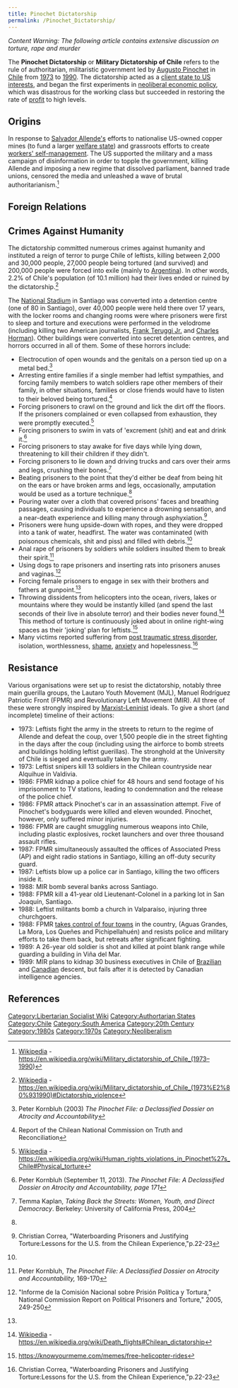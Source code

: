 ```yaml
---
title: Pinochet Dictatorship
permalink: /Pinochet_Dictatorship/
---
```


*Content Warning: The following article contains extensive discussion on
torture, rape and murder*

The **Pinochet Dictatorship** or **Military Dictatorship of Chile**
refers to the rule of authoritarian, militaristic government led by
[Augusto Pinochet](Augusto_Pinochet.md "wikilink") in
[Chile](Chile.md "wikilink") from
[1973](Chilean_Military_Coup_(1973).md "wikilink") to
[1990](Chilean_Transition_to_Democracy.md "wikilink"). The dictatorship
acted as a [client state to US
interests](Timeline_of_US_Imperialism.md "wikilink"), and began the first
experiments in [neoliberal economic policy](Neoliberalism.md "wikilink"),
which was disastrous for the working class but succeeded in restoring
the rate of [profit](profit.md "wikilink") to high levels.

## Origins

In response to [Salvador Allende's](Salvador_Allende.md "wikilink") efforts
to nationalise US-owned copper mines (to fund a larger [welfare
state](Welfare_State.md "wikilink")) and grassroots efforts to create
[workers' self-management](Workers'_Self-Management.md "wikilink"). The US
supported the military and a mass campaign of disinformation in order to
topple the government, killing Allende and imposing a new regime that
dissolved parliament, banned trade unions, censored the media and
unleashed a wave of brutal authoritarianism.[^1]

## Foreign Relations

## Crimes Against Humanity

The dictatorship committed numerous crimes against humanity and
instituted a reign of terror to purge Chile of leftists, killing between
2,000 and 30,000 people, 27,000 people being tortured (and survived) and
200,000 people were forced into exile (mainly to
[Argentina](Argentina.md "wikilink")). In other words, 2.2% of Chile's
population (of 10.1 million) had their lives ended or ruined by the
dictatorship.[^2]

The [National
Stadium](https://en.wikipedia.org/wiki/Estadio_Nacional_Julio_Mart%C3%ADnez_Pr%C3%A1danos)
in Santiago was converted into a detention centre (one of 80 in
Santiago), over 40,000 people were held there over 17 years, with the
locker rooms and changing rooms were where prisoners were first to sleep
and torture and executions were performed in the velodrome (including
killing two American journalists, [Frank Teruggi
Jr.](Frank_Teruggi_Jr..md "wikilink") and [Charles
Horman](Charles_Horman.md "wikilink")). Other buildings were converted into
secret detention centres, and horrors occurred in all of them. Some of
these horrors include:

- Electrocution of open wounds and the genitals on a person tied up on a
  metal bed.[^3]
- Arresting entire families if a single member had leftist sympathies,
  and forcing family members to watch soldiers rape other members of
  their family, in other situations, families or close friends would
  have to listen to their beloved being tortured.[^4]
- Forcing prisoners to crawl on the ground and lick the dirt off the
  floors. If the prisoners complained or even collapsed from exhaustion,
  they were promptly executed.[^5]
- Forcing prisoners to swim in vats of 'excrement (shit) and eat and
  drink it.[^6]
- Forcing prisoners to stay awake for five days while lying down,
  threatening to kill their children if they didn't.
- Forcing prisoners to lie down and driving trucks and cars over their
  arms and legs, crushing their bones.[^7]
- Beating prisoners to the point that they'd either be deaf from being
  hit on the ears or have broken arms and legs, occasionally, amputation
  would be used as a torture technique.[^8]
- Pouring water over a cloth that covered prisons' faces and breathing
  passages, causing individuals to experience a drowning sensation, and
  a near-death experience and killing many through asphyxiation.[^9]
- Prisoners were hung upside-down with ropes, and they were dropped into
  a tank of water, headfirst. The water was contaminated (with poisonous
  chemicals, shit and piss) and filled with debris.[^10]
- Anal rape of prisoners by soldiers while soldiers insulted them to
  break their spirit.[^11]
- Using dogs to rape prisoners and inserting rats into prisoners anuses
  and vaginas.[^12]
- Forcing female prisoners to engage in sex with their brothers and
  fathers at gunpoint.[^13]
- Throwing dissidents from helicopters into the ocean, rivers, lakes or
  mountains where they would be instantly killed (and spend the last
  seconds of their live in absolute terror) and their bodies never
  found.[^14] This method of torture is continuously joked about in
  online right-wing spaces as their 'joking' plan for leftists.[^15]
- Many victims reported suffering from [post traumatic stress
  disorder](PTSD.md "wikilink"), isolation, worthlessness,
  [shame](shame.md "wikilink"), [anxiety](anxiety.md "wikilink") and
  hopelessness.[^16]

## Resistance

Various organisations were set up to resist the dictatorship, notably
three main guerilla groups, the Lautaro Youth Movement (MJL), Manuel
Rodríguez Patriotic Front (FPMR) and Revolutionary Left Movement (MIR).
All three of these were strongly inspired by
[Marxist-Leninist](Marxism-Leninism.md "wikilink") ideals. To give a short
(and incomplete) timeline of their actions:

- 1973: Leftists fight the army in the streets to return to the regime
  of Allende and defeat the coup, over 1,500 people die in the street
  fighting in the days after the coup (including using the airforce to
  bomb streets and buildings holding leftist guerillas). The stronghold
  at the University of Chile is sieged and eventually taken by the army.
- 1973: Leftist snipers kill 13 soldiers in the Chilean countryside near
  Alquihue in Valdivia.
- 1986: FPMR kidnap a police chief for 48 hours and send footage of his
  imprisonment to TV stations, leading to condemnation and the release
  of the police chief.
- 1986: FPMR attack Pinochet's car in an assassination attempt. Five of
  Pinochet's bodyguards were killed and eleven wounded. Pinochet,
  however, only suffered minor injuries.
- 1986: FPMR are caught smuggling numerous weapons into Chile, including
  plastic explosives, rocket launchers and over three thousand assault
  rifles.
- 1987: FPMR simultaneously assaulted the offices of Associated Press
  (AP) and eight radio stations in Santiago, killing an off-duty
  security guard.
- 1987: Leftists blow up a police car in Santiago, killing the two
  officers inside it.
- 1988: MIR bomb several banks across Santiago.
- 1988: FPMR kill a 41-year old Lieutenant-Colonel in a parking lot in
  San Joaquín, Santiago.
- 1988: Leftist militants bomb a church in Valparaíso, injuring three
  churchgoers.
- 1988: FPMR [takes control of four
  towns](Chilean_Uprising_(1988).md "wikilink") in the country, (Aguas
  Grandes, La Mora, Los Queñes and Pichipellahuén) and resists police
  and military efforts to take them back, but retreats after significant
  fighting.
- 1989: A 26-year old soldier is shot and killed at point blank range
  while guarding a building in Viña del Mar.
- 1989: MIR plans to kidnap 30 business executives in Chile of
  [Brazilian](Brazil.md "wikilink") and [Canadian](Canada.md "wikilink")
  descent, but fails after it is detected by Canadian intelligence
  agencies.

## References

<references />

[Category:Libertarian Socialist
Wiki](Category:Libertarian_Socialist_Wiki.md "wikilink")
[Category:Authortarian States](Category:Authortarian_States.md "wikilink")
[Category:Chile](Category:Chile.md "wikilink") [Category:South
America](Category:South_America.md "wikilink") [Category:20th
Century](Category:20th_Century.md "wikilink")
[Category:1980s](Category:1980s.md "wikilink")
[Category:1970s](Category:1970s.md "wikilink")
[Category:Neoliberalism](Category:Neoliberalism.md "wikilink")

[^1]: [Wikipedia](Wikipedia.md "wikilink") -
    <https://en.wikipedia.org/wiki/Military_dictatorship_of_Chile_(1973–1990>)

[^2]: [Wikipedia](Wikipedia.md "wikilink") -
    <https://en.wikipedia.org/wiki/Military_dictatorship_of_Chile_(1973%E2%80%931990)#Dictatorship_violence>

[^3]: Peter Kornbluh (2003) *The Pinochet File: a Declassified Dossier
    on Atrocity and Accountability*

[^4]: Report of the Chilean National Commission on Truth and
    Reconciliation

[^5]: [Wikipedia](Wikipedia.md "wikilink") -
    <https://en.wikipedia.org/wiki/Human_rights_violations_in_Pinochet%27s_Chile#Physical_torture>

[^6]: Peter Kornbluh (September 11, 2013). *The Pinochet File: A
    Declassified Dossier on Atrocity and Accountability, page 171*

[^7]: Temma Kaplan, *Taking Back the Streets: Women, Youth, and Direct
    Democracy*. Berkeley: University of California Press, 2004

[^8]:

[^9]: Christian Correa, "Waterboarding Prisoners and Justifying
    Torture:Lessons for the U.S. from the Chilean Experience,"p.22-23

[^10]:

[^11]: Peter Kornbluh, *The Pinochet File: A Declassified Dossier on
    Atrocity and Accountability,* 169-170

[^12]: "Informe de la Comisión Nacional sobre Prisión Política y
    Tortura," National Commission Report on Political Prisoners and
    Torture," 2005, 249-250

[^13]:

[^14]: [Wikipedia](Wikipedia.md "wikilink") -
    <https://en.wikipedia.org/wiki/Death_flights#Chilean_dictatorship>

[^15]: <https://knowyourmeme.com/memes/free-helicopter-rides>

[^16]: Christian Correa, "Waterboarding Prisoners and Justifying
    Torture:Lessons for the U.S. from the Chilean Experience,"p.22-23